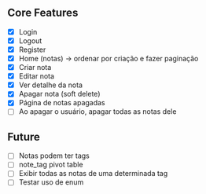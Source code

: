 ## Core Features

-   [x] Login
-   [x] Logout
-   [x] Register
-   [x] Home (notas) -> ordenar por criação e fazer paginação
-   [x] Criar nota
-   [x] Editar nota
-   [x] Ver detalhe da nota
-   [x] Apagar nota (soft delete)
-   [x] Página de notas apagadas
-   [ ] Ao apagar o usuário, apagar todas as notas dele

## Future

-   [ ] Notas podem ter tags
-   [ ] note_tag pivot table
-   [ ] Exibir todas as notas de uma determinada tag
-   [ ] Testar uso de enum
